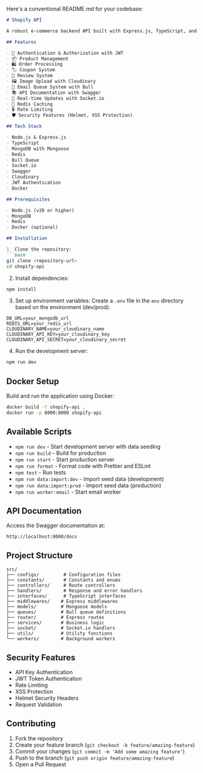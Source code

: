 Here's a conventional README.md for your codebase:

```markdown
# Shopify API

A robust e-commerce backend API built with Express.js, TypeScript, and MongoDB.

## Features

- 🔐 Authentication & Authorization with JWT
- 📦 Product Management
- 🛍️ Order Processing
- 🏷️ Coupon System
- 📝 Review System
- 🖼️ Image Upload with Cloudinary
- 📧 Email Queue System with Bull
- 📚 API Documentation with Swagger
- 🔄 Real-time Updates with Socket.io
- 💾 Redis Caching
- 🔒 Rate Limiting
- 🛡️ Security Features (Helmet, XSS Protection)

## Tech Stack

- Node.js & Express.js
- TypeScript
- MongoDB with Mongoose
- Redis
- Bull Queue
- Socket.io
- Swagger
- Cloudinary
- JWT Authentication
- Docker

## Prerequisites

- Node.js (v20 or higher)
- MongoDB
- Redis
- Docker (optional)

## Installation

1. Clone the repository:
```bash
git clone <repository-url>
cd shopify-api
```

2. Install dependencies:
```bash
npm install
```

3. Set up environment variables:
Create a `.env` file in the `env` directory based on the environment (dev/prod):
```env
DB_URL=your_mongodb_url
REDIS_URL=your_redis_url
CLOUDINARY_NAME=your_cloudinary_name
CLOUDINARY_API_KEY=your_cloudinary_key
CLOUDINARY_API_SECRET=your_cloudinary_secret
```

4. Run the development server:
```bash
npm run dev
```

## Docker Setup

Build and run the application using Docker:

```bash
docker build -t shopify-api .
docker run -p 8000:8000 shopify-api
```

## Available Scripts

- `npm run dev` - Start development server with data seeding
- `npm run build` - Build for production
- `npm run start` - Start production server
- `npm run format` - Format code with Prettier and ESLint
- `npm test` - Run tests
- `npm run data:import:dev` - Import seed data (development)
- `npm run data:import:prod` - Import seed data (production)
- `npm run worker:email` - Start email worker

## API Documentation

Access the Swagger documentation at:
```
http://localhost:8000/docs
```

## Project Structure

```
src/
├── configs/         # Configuration files
├── constants/       # Constants and enums
├── controllers/     # Route controllers
├── handlers/        # Response and error handlers
├── interfaces/      # TypeScript interfaces
├── middlewares/    # Express middlewares
├── models/         # Mongoose models
├── queues/         # Bull queue definitions
├── router/         # Express routes
├── services/       # Business logic
├── socket/         # Socket.io handlers
├── utils/          # Utility functions
└── workers/        # Background workers
```

## Security Features

- API Key Authentication
- JWT Token Authentication
- Rate Limiting
- XSS Protection
- Helmet Security Headers
- Request Validation

## Contributing

1. Fork the repository
2. Create your feature branch (`git checkout -b feature/amazing-feature`)
3. Commit your changes (`git commit -m 'Add some amazing feature'`)
4. Push to the branch (`git push origin feature/amazing-feature`)
5. Open a Pull Request